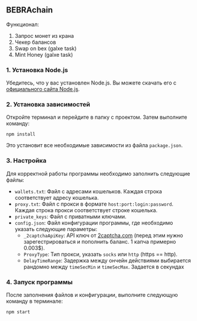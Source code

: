 \
BEBRAchain
--------------------------
Функционал:

1) Запрос монет из крана
2) Чекер балансов
3) Swap on bex (galxe task)
4) Mint Honey (galxe task)

### 1\. Установка Node.js

Убедитесь, что у вас установлен Node.js. Вы можете скачать его с [официального сайта Node.js](https://nodejs.org/).

### 2\. Установка зависимостей

Откройте терминал и перейдите в папку с проектом. Затем выполните команду:

`npm install`

Это установит все необходимые зависимости из файла `package.json`.

### 3\. Настройка

Для корректной работы программы необходимо заполнить следующие файлы:

-   `wallets.txt`: Файл с адресами кошельков. Каждая строка соответствует адресу кошелька.
-   `proxy.txt`: Файл с прокси в формате `host:port:login:password`. Каждая строка прокси соответствует строке кошелька.
-   `private_keys`: Файл с приватными ключами.
-   `config.json`: Файл конфигурации программы, где необходимо указать следующие параметры:
    -   `_2captchaApiKey`: API ключ от [2captcha.com](https://2captcha.com/) (перед этим нужно зарегестрироваться и пополнить баланс. 1 капча примерно 0.003$).
    -   `ProxyType`: Тип прокси, указать `socks` или `http` (https == http).
    -   `DelayTimeRange`: Задержка между ончейн действиями выбирается рандомно между `timeSecMin` и `timeSecMax`. Задается в секундах

### 4\. Запуск программы

После заполнения файлов и конфигурации, выполните следующую команду в терминале:

`npm start`
